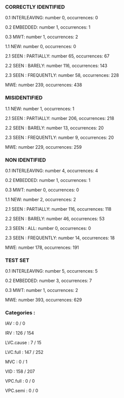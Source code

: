 ### CORRECTLY IDENTIFIED

0.1 INTERLEAVING: number 0, occurrences: 0

0.2 EMBEDDED: number 1, occurrences: 1

0.3 MWT: number 1, occurrences: 2

1.1 NEW: number 0, occurrences: 0

2.1 SEEN : PARTIALLY: number 65, occurrences: 67

2.2 SEEN : BARELY: number 116, occurrences: 143

2.3 SEEN : FREQUENTLY: number 58, occurrences: 228

MWE: number 239, occurrences: 438

### MISIDENTIFIED

1.1 NEW: number 1, occurrences: 1

2.1 SEEN : PARTIALLY: number 206, occurrences: 218

2.2 SEEN : BARELY: number 13, occurrences: 20

2.3 SEEN : FREQUENTLY: number 9, occurrences: 20

MWE: number 229, occurrences: 259

### NON IDENTIFIED

0.1 INTERLEAVING: number 4, occurrences: 4

0.2 EMBEDDED: number 1, occurrences: 1

0.3 MWT: number 0, occurrences: 0

1.1 NEW: number 2, occurrences: 2

2.1 SEEN : PARTIALLY: number 116, occurrences: 118

2.2 SEEN : BARELY: number 46, occurrences: 53

2.3 SEEN : ALL: number 0, occurrences: 0

2.3 SEEN : FREQUENTLY: number 14, occurrences: 18

MWE: number 178, occurrences: 191

### TEST SET

0.1 INTERLEAVING: number 5, occurrences: 5

0.2 EMBEDDED: number 3, occurrences: 7

0.3 MWT: number 1, occurrences: 2

MWE: number 393, occurrences: 629

### Categories : 

IAV		 : 0 / 0 

IRV		 : 126 / 154 

LVC.cause		 : 7 / 15 

LVC.full		 : 147 / 252 

MVC		 : 0 / 1 

VID		 : 158 / 207 

VPC.full		 : 0 / 0 

VPC.semi		 : 0 / 0 

